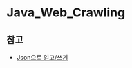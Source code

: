 # Java_Web_Crawling

##

##

## 참고
- [Json으로 읽고/쓰기](https://www.mkyong.com/java/json-simple-example-read-and-write-json/)
